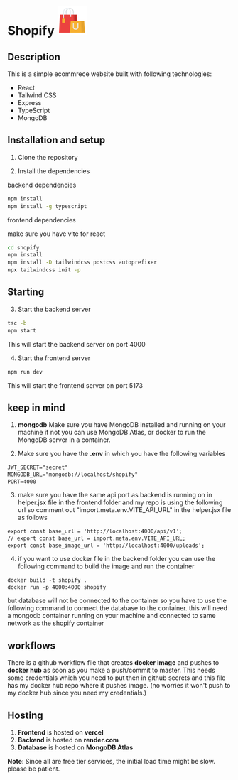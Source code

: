 # Shopify ![Shopify](./shopify//src/assets/icons/logo.png) 


## Description

This is a simple ecommrece website built with following technologies:

- React
- Tailwind CSS
- Express
- TypeScript
- MongoDB

## Installation and setup

1. Clone the repository

2. Install the dependencies

backend dependencies

```bash
npm install
npm install -g typescript
```

frontend dependencies

make sure you have vite for react

```bash
cd shopify 
npm install
npm install -D tailwindcss postcss autoprefixer
npx tailwindcss init -p
```


## Starting

3. Start the backend server

```bash
tsc -b
npm start
```
This will start the backend server on port 4000

4. Start the frontend server

```bash
npm run dev
```
This will start the frontend server on port 5173


## keep in mind

1. **mongodb** Make sure you have MongoDB installed and running on your machine if not you can use MongoDB Atlas, or docker to run the MongoDB server in a container.

2. Make sure you have the **.env** in which you have the following variables

```
JWT_SECRET="secret"
MONGODB_URL="mongodb://localhost/shopify"
PORT=4000
```
3. make sure you have the same api port as backend is running on in helper.jsx file in the frontend folder and my repo is using the following url so comment out "import.meta.env.VITE_API_URL" in the helper.jsx file as follows

```
export const base_url = 'http://localhost:4000/api/v1';
// export const base_url = import.meta.env.VITE_API_URL;
export const base_image_url = 'http://localhost:4000/uploads';

```
4. if you want to use docker file in the backend folder you can use the following command to build the image and run the container

```
docker build -t shopify .
docker run -p 4000:4000 shopify
```
but database will not be connected to the container so you have to use the following command to connect the database to the container. this will need a mongodb container running on your machine and connected to same network as the shopify container

## workflows 
There is a github workflow file that creates **docker image** and pushes to **docker hub** as soon as you make a push/commit to master. This needs some credentials which you need to put then in github secrets and this file has my docker hub repo where it pushes image. (no worries it won't push to my docker hub since you need my credentials.)

## Hosting 

1. **Frontend** is hosted on **vercel** 
2. **Backend** is hosted on **render.com**
3. **Database** is hosted on **MongoDB Atlas**

**Note**: Since all are free tier services, the initial load time might be slow. please be patient. 
